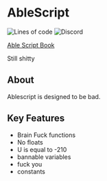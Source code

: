 # AbleScript
![Lines of code](https://img.shields.io/tokei/lines/github/abletheabove/able-script)
![Discord](https://img.shields.io/discord/831368967385120810)

[Able Script Book](https://ablecorp.us/able-script-the-book)

Still shitty

## About
Ablescript is designed to be bad.

## Key Features
- Brain Fuck functions
- No floats
- U is equal to -210
- bannable variables
- fuck you
- constants
